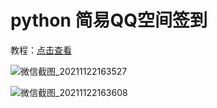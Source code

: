 # python 简易QQ空间签到

教程：[点击查看](http://www.byhy.net/tut/auto/selenium/01/)

![微信截图_20211122163527](https://user-images.githubusercontent.com/70384877/142846303-d14e19f2-4b74-4712-86ba-8aa992bd0a9d.png)

![微信截图_20211122163608](https://user-images.githubusercontent.com/70384877/142846340-c00c79be-c956-4631-b456-7611b45f7ada.png)

